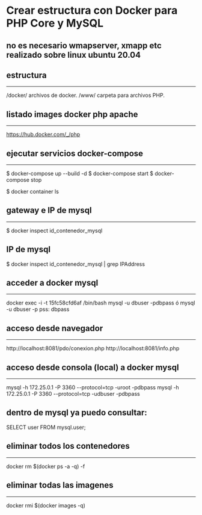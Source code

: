 # Crear estructura con Docker para PHP Core y MySQL
no es necesario wmapserver, xmapp etc
realizado sobre linux ubuntu 20.04
------------------------------------------------------

## estructura
---------------------------------
/docker/ archivos de docker.
/www/ carpeta para archivos PHP.

## listado images docker php apache
-------------------------------------
https://hub.docker.com/_/php

## ejecutar servicios docker-compose 
--------------------------------------
$ docker-compose up --build -d 
$ docker-compose start
$ docker-compose stop

$ docker container ls

## gateway e IP de mysql
-----------------------------
$ docker inspect id_contenedor_mysql

## IP de mysql
$ docker inspect id_contenedor_mysql | grep IPAddress

## acceder a docker mysql
------------------------
docker exec -i -t 15fc58cfd6af /bin/bash
mysql -u dbuser -pdbpass
ó
mysql -u dbuser -p
pss: dbpass

## acceso desde navegador
--------------------------------------------
http://localhost:8081/pdo/conexion.php
http://localhost:8081/info.php

## acceso desde consola (local) a docker mysql
--------------------------------------------------------------
mysql -h 172.25.0.1 -P 3360 --protocol=tcp -uroot -pdbpass
mysql -h 172.25.0.1 -P 3360 --protocol=tcp -udbuser -pdbpass

dentro de mysql ya puedo consultar:
-------------------------------------
SELECT user FROM mysql.user;

## eliminar todos los contenedores
-----------------------------------
docker rm $(docker ps -a -q) -f

## eliminar todas las imagenes
-------------------------------
docker rmi $(docker images -q) 